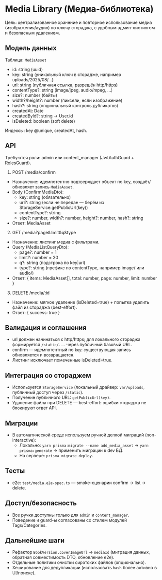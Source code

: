 # Media Library (Медиа-библиотека)

Цель: централизованное хранение и повторное использование медиа (изображения/аудио) по ключу стораджа, с удобным админ-листингом и безопасным удалением.

## Модель данных

Таблица: `MediaAsset`

- id: string (uuid)
- key: string (уникальный ключ в сторадже, например uploads/2025/08/…)
- url: string (публичная ссылка, разрешён http/https)
- contentType?: string (image/jpeg, audio/mpeg, …)
- size?: number (байты)
- width?/height?: number (пиксели, если изображение)
- hash?: string (опциональный контроль дубликатов)
- createdAt: Date
- createdById?: string → User.id
- isDeleted: boolean (soft delete)

Индексы: key @unique, createdAt, hash.

## API

Требуются роли: admin или content_manager (JwtAuthGuard + RolesGuard).

1. POST /media/confirm

- Назначение: идемпотентно подтверждает объект по key, создаёт/обновляет запись `MediaAsset`.
- Body (ConfirmMediaDto):
  - key: string (обязательно)
  - url?: string (если не передан — берём из StorageService.getPublicUrl(key))
  - contentType?: string
  - size?: number, width?: number, height?: number, hash?: string
- Ответ: MediaAsset

2. GET /media?page&limit&q&type

- Назначение: листинг медиа с фильтрами.
- Query (MediaListQueryDto):
  - page?: number = 1
  - limit?: number = 20
  - q?: string (подстрока по key|url)
  - type?: string (префикс по contentType, например image/ или audio/)
- Ответ: { items: MediaAsset[], total: number, page: number, limit: number }

3. DELETE /media/:id

- Назначение: мягкое удаление (isDeleted=true) + попытка удалить файл из стораджа (best-effort).
- Ответ: { success: true }

## Валидация и соглашения

- url должен начинаться с http/https; для локального стораджа формируется `/static/...` через публичный базовый URL.
- confirm — идемпотентный по `key`: существующая запись обновляется и возвращается.
- Листинг исключает помеченные isDeleted=true.

## Интеграция со стораджем

- Используется `StorageService` (локальный драйвер: `var/uploads`, публичный доступ через `/static`).
- Получение публичного URL: `getPublicUrl(key)`.
- Удаление файла при DELETE — best-effort: ошибки стораджа не блокируют ответ API.

## Миграции

- В автоматической среде используем ручной деплой миграций (non-interactive):
  - Локально: `yarn prisma:migrate --name add_media_asset` → `yarn prisma:generate` → применить миграции к dev БД.
  - На сервере: `prisma migrate deploy`.

## Тесты

- e2e: `test/media.e2e-spec.ts` — smoke-сценарии confirm → list → delete.

## Доступ/безопасность

- Все ручки доступны только для `admin` и `content_manager`.
- Поведение и guard-ы согласованы со стилем модулей Tags/Categories.

## Дальнейшие шаги

- Рефактор `BookVersion.coverImageUrl` → `mediaId` (миграция данных, обратная совместимость DTO, обновление e2e).
- Отдельные политики очистки сиротских файлов (опционально).
- Хеширование для дедупликации (использовать `hash` более активно в UI/поиске).
